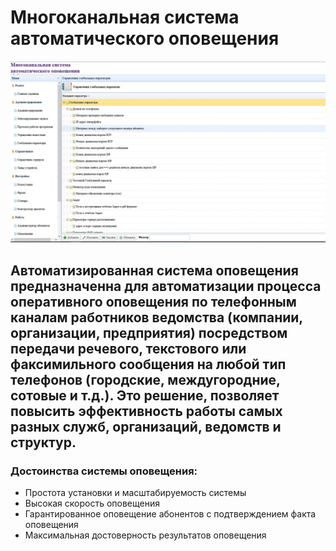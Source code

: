 # Многоканальная система автоматического оповещения

![alt text](pic/Screenshot.jpg)


## Автоматизированная система оповещения предназначенна для автоматизации процесса оперативного оповещения по телефонным каналам работников ведомства (компании, организации, предприятия) посредством передачи речевого, текстового или факсимильного сообщения на любой тип телефонов (городские, междугородние, сотовые и т.д.). Это решение, позволяет повысить эффективность работы самых разных служб, организаций, ведомств и структур.


### Достоинства системы оповещения:
- Простота установки и масштабируемость системы
- Высокая скорость оповещения
- Гарантированное оповещение абонентов с подтверждением факта оповещения
- Максимальная достоверность результатов оповещения


